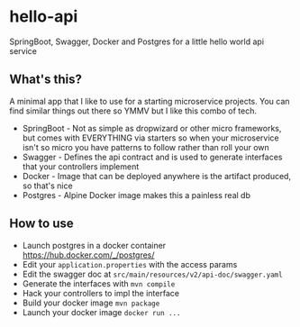 # hello-api
SpringBoot, Swagger, Docker and Postgres for a little hello world api service


## What's this?

A minimal app that I like to use for a starting microservice projects.  You can find similar things out there so YMMV but I like this combo of tech. 

* SpringBoot - Not as simple as dropwizard or other micro frameworks, but comes with EVERYTHING via starters so when your microservice isn't so micro you have patterns to follow rather than roll your own
* Swagger - Defines the api contract and is used to generate interfaces that your controllers implement
* Docker - Image that can be deployed anywhere is the artifact produced, so that's nice
* Postgres - Alpine Docker image makes this a painless real db


## How to use

* Launch postgres in a docker container https://hub.docker.com/_/postgres/
* Edit your `application.properties` with the access params
* Edit the swagger doc at `src/main/resources/v2/api-doc/swagger.yaml`
* Generate the interfaces with `mvn compile`
* Hack your controllers to impl the interface
* Build your docker image `mvn package`
* Launch your docker image `docker run ... `
